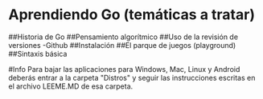 # Aprendiendo Go (temáticas a tratar)
##Historia de Go
##Pensamiento algorítmico
##Uso de la revisión de versiones -Github
##Instalación
##El parque de juegos (playground)
##Sintaxis básica

#Info
Para bajar las aplicaciones para Windows, Mac, Linux y Android deberás entrar a la carpeta "Distros" y seguir las instrucciones escritas en el archivo LEEME.MD de esa carpeta.

